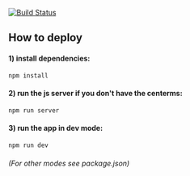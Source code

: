 [![Build Status](https://travis-ci.org/kostiamol/dashboard-ui.svg?branch=dev)](https://travis-ci.org/giperboloid/dashboard-ui)
## How to deploy
#### 1) install dependencies:
`npm install`
#### 2) run the js server if you don't have the centerms:
`npm run server`
#### 3) run the app in dev mode:
`npm run dev`

###### (For other modes see package.json)
